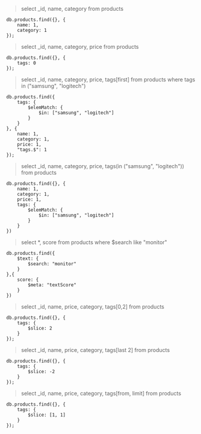 > select _id, name, category from products
```
db.products.find({}, {
    name: 1,
    category: 1
});
```

> select _id, name, category, price from products
```
db.products.find({}, {
    tags: 0
});
```

> select _id, name, category, price, tags[first] from products where tags in ("samsung", "logitech")
```
db.products.find({
    tags: {
        $elemMatch: {
            $in: ["samsung", "logitech"]
        }
    }
}, {
    name: 1,
    category: 1,
    price: 1,
    "tags.$": 1
});
```

> select _id, name, category, price, tags(in ("samsung", "logitech")) from products
```
db.products.find({}, {
    name: 1,
    category: 1,
    price: 1,
    tags: {
        $elemMatch: {
            $in: ["samsung", "logitech"]
        }
    }
})
```

> select *, score from products where $search like "monitor"
```
db.products.find({
    $text: {
        $search: "monitor"
    }
},{
    score: {
        $meta: "textScore"
    }
})
```

> select _id, name, price, category, tags[0,2] from products
```
db.products.find({}, {
    tags: {
        $slice: 2
    }
});
```

> select _id, name, price, category, tags[last 2] from products
```
db.products.find({}, {
    tags: {
        $slice: -2
    }
});
```

> select _id, name, price, category, tags[from, limit] from products
```
db.products.find({}, {
    tags: {
        $slice: [1, 1]
    }
});
```
